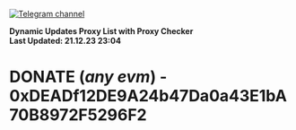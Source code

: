 [![Telegram channel](https://img.shields.io/endpoint?url=https://runkit.io/damiankrawczyk/telegram-badge/branches/master?url=https://t.me/n4z4v0d)](https://t.me/n4z4v0d) 

**Dynamic Updates Proxy List with Proxy Checker**  
**Last Updated: 21.12.23 23:04**

# DONATE (_any evm_) - 0xDEADf12DE9A24b47Da0a43E1bA70B8972F5296F2
